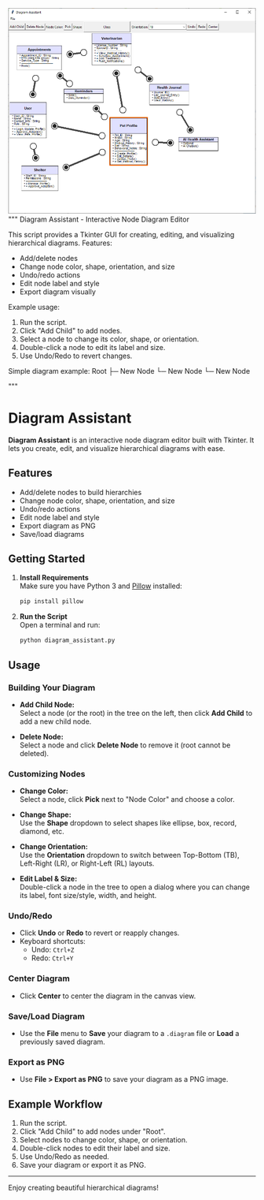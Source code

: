 <img src="Diagram_Assistant.png" />
"""
Diagram Assistant - Interactive Node Diagram Editor

This script provides a Tkinter GUI for creating, editing, and visualizing hierarchical diagrams.
Features:
- Add/delete nodes
- Change node color, shape, orientation, and size
- Undo/redo actions
- Edit node label and style
- Export diagram visually

Example usage:
1. Run the script.
2. Click "Add Child" to add nodes.
3. Select a node to change its color, shape, or orientation.
4. Double-click a node to edit its label and size.
5. Use Undo/Redo to revert changes.

Simple diagram example:
Root
 ├─ New Node
 └─ New Node
      └─ New Node

"""

# Diagram Assistant

**Diagram Assistant** is an interactive node diagram editor built with Tkinter. It lets you create, edit, and visualize hierarchical diagrams with ease.

## Features

- Add/delete nodes to build hierarchies
- Change node color, shape, orientation, and size
- Undo/redo actions
- Edit node label and style
- Export diagram as PNG
- Save/load diagrams

## Getting Started

1. **Install Requirements**  
   Make sure you have Python 3 and [Pillow](https://pypi.org/project/Pillow/) installed:
   ```sh
   pip install pillow
   ```

2. **Run the Script**  
   Open a terminal and run:
   ```sh
   python diagram_assistant.py
   ```

## Usage

### Building Your Diagram

- **Add Child Node:**  
  Select a node (or the root) in the tree on the left, then click **Add Child** to add a new child node.

- **Delete Node:**  
  Select a node and click **Delete Node** to remove it (root cannot be deleted).

### Customizing Nodes

- **Change Color:**  
  Select a node, click **Pick** next to "Node Color" and choose a color.

- **Change Shape:**  
  Use the **Shape** dropdown to select shapes like ellipse, box, record, diamond, etc.

- **Change Orientation:**  
  Use the **Orientation** dropdown to switch between Top-Bottom (TB), Left-Right (LR), or Right-Left (RL) layouts.

- **Edit Label & Size:**  
  Double-click a node in the tree to open a dialog where you can change its label, font size/style, width, and height.

### Undo/Redo

- Click **Undo** or **Redo** to revert or reapply changes.
- Keyboard shortcuts:  
  - Undo: `Ctrl+Z`  
  - Redo: `Ctrl+Y`

### Center Diagram

- Click **Center** to center the diagram in the canvas view.

### Save/Load Diagram

- Use the **File** menu to **Save** your diagram to a `.diagram` file or **Load** a previously saved diagram.

### Export as PNG

- Use **File > Export as PNG** to save your diagram as a PNG image.

## Example Workflow

1. Run the script.
2. Click "Add Child" to add nodes under "Root".
3. Select nodes to change color, shape, or orientation.
4. Double-click nodes to edit their label and size.
5. Use Undo/Redo as needed.
6. Save your diagram or export it as PNG.



---

Enjoy creating beautiful hierarchical diagrams!
